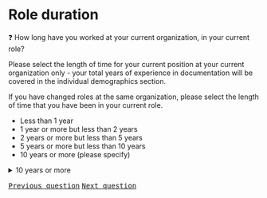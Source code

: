 # Role duration

:question: How long have you worked at your current organization, in your current role?

Please select the length of time for your current position at your current organization only - your total years of experience in documentation will be covered in the individual demographics section.

If you have changed roles at the same organization, please select the length of time that you have been in your current role.

- Less than 1 year
- 1 year or more but less than 2 years
- 2 years or more but less than 5 years
- 5 years or more but less than 10 years
- 10 years or more (please specify)

<details>
	<summary>10 years or more</summary>
	Please indicate how many years:
</details>

<kbd>[Previous question](./A_5_team_breakdown_employee.md)</kbd> 
<kbd>[Next question](./A_7_official_duties_employee.md)</kbd>
